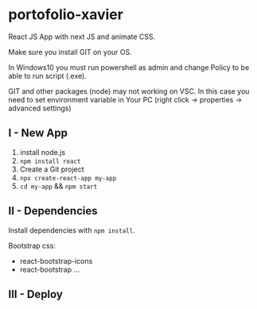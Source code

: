 # portofolio-xavier

React JS App with next JS and animate CSS.

Make sure you install GIT on your OS.

In Windows10 you must run powershell as admin and change Policy to be able to run script (.exe).

GIT and other packages (node) may not working on VSC. In this case you need to set environment variable in Your PC (right click -> properties -> advanced settings)

## I - New App

1. install node.js
2. `npm install react`
3. Create a Git project
4. `npx create-react-app my-app`
5. `cd my-app` && `npm start`

## II - Dependencies

Install dependencies with `npm install`.

Bootstrap css:

- react-bootstrap-icons
- react-bootstrap
  ...

## III - Deploy

